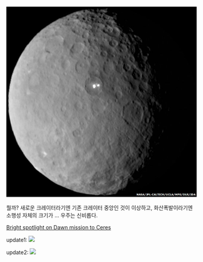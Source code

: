 
![](img_573e7031a2885.png)

뭘까? 새로운 크레이터라기엔 기존 크레이터 중앙인 것이 이상하고, 화산폭발이라기엔 소행성 자체의 크기가 ...
우주는 신비롭다.

[Bright spotlight on Dawn mission to Ceres](http://www.bbc.com/news/science-environment-31702639)

update1: ![](http://youtu.be/LP2zbGFXyk0)

update2: ![](https://youtu.be/8er_0yY1S1o)